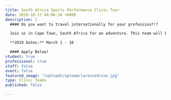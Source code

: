 ```yaml
---
title: South Africa Sports Performance Clinic Tour
date: 2018-10-17 04:06:34 +0000
description: |-
  #### Do you want to travel internationally for your profession?!?

  Join us in Cape Town, South Africa for an adventure. This team will be teaching at the University of Western Cape and interacting with professionals and students from the region. Experience the South African Sports Science Institute. Help us co-host conferences and clinics on sports medicine and strength & conditioning with professionals and students, while communicating Christ’s love with others.

  **2019 Dates:** March 1 - 10

  #### Apply Below!
student: true
professional: true
staff: false
event: false
featured_image: "/uploads/spteamclarencedrive.jpg"
type: Clinic Teams
published: false

---
```

